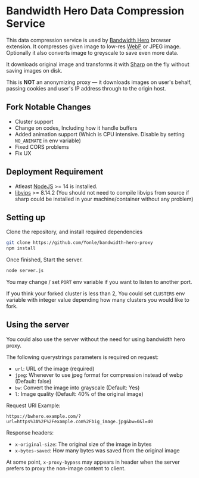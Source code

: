 # Bandwidth Hero Data Compression Service

This data compression service is used by
[Bandwidth Hero](https://github.com/ayastreb/bandwidth-hero) browser extension. It compresses given
image to low-res [WebP](https://developers.google.com/speed/webp/) or JPEG image. Optionally it also
converts image to greyscale to save even more data.

It downloads original image and transforms it with [Sharp](https://github.com/lovell/sharp) on the
fly without saving images on disk.

This is **NOT** an anonymizing proxy &mdash; it downloads images on user's behalf, passing cookies
and user's IP address through to the origin host.

## Fork Notable Changes
- Cluster support
- Change on codes, Including how it handle buffers
- Added animation support (Which is CPU intensive. Disable by setting `NO_ANIMATE` in env variable)
- Fixed CORS problems
- Fix UX

## Deployment Requirement
- Atleast [NodeJS](https://nodejs.org) >= 14 is installed.
- [libvips](https://github.com/libvips/libvips) >= 8.14.2
  (You should not need to compile libvips from source if sharp could be installed in your machine/container without any problem)

## Setting up
Clone the repository, and install required dependencies

```sh
git clone https://github.com/Yonle/bandwidth-hero-proxy
npm install
```

Once finished, Start the server.
```sh
node server.js
```

You may change / set `PORT` env variable if you want to listen to another port.

If you think your forked cluster is less than 2, You could set `CLUSTERS` env variable with integer value depending how many clusters you would like to fork.

## Using the server
You could also use the server without the need for using bandwidth hero proxy.

The following querystrings parameters is required on request:
- `url`: URL of the image (required)
- `jpeg`: Whenever to use jpeg format for compression instead of webp (Default: false)
- `bw`: Convert the image into grayscale (Default: Yes)
- `l`: Image quality (Default: 40% of the original image)

Request URI Example:
```
https://bwhero.example.com/?url=https%3A%2F%2Fexample.com%2Fbig_image.jpg&bw=0&l=40
```

Response headers:
- `x-original-size`: The original size of the image in bytes
- `x-bytes-saved`: How many bytes was saved from the original image

At some point, `x-proxy-bypass` may appears in header when the server prefers to proxy the non-image content to client.
